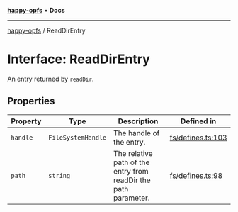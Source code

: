 [**happy-opfs**](../README.md) • **Docs**

***

[happy-opfs](../README.md) / ReadDirEntry

# Interface: ReadDirEntry

An entry returned by `readDir`.

## Properties

| Property | Type | Description | Defined in |
| ------ | ------ | ------ | ------ |
| `handle` | `FileSystemHandle` | The handle of the entry. | [fs/defines.ts:103](https://github.com/JiangJie/happy-opfs/blob/ff451a853f34b3dedd716c1414a17eb57f239434/src/fs/defines.ts#L103) |
| `path` | `string` | The relative path of the entry from readDir the path parameter. | [fs/defines.ts:98](https://github.com/JiangJie/happy-opfs/blob/ff451a853f34b3dedd716c1414a17eb57f239434/src/fs/defines.ts#L98) |
